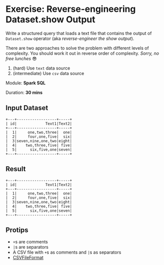 # Exercise: Reverse-engineering Dataset.show Output

Write a structured query that loads a text file that contains the output of `Dataset.show` operator (aka _reverse-engineer the show output_).

There are two approaches to solve the problem with different levels of complexity. You should work it out in reverse order of complexity. _Sorry, no free lunches_ 😎

1. (hard) Use `text` data source
1. (intermediate) Use `csv` data source

Module: **Spark SQL**

Duration: **30 mins**

## Input Dataset

```text
+---+------------------+-----+
| id|             Text1|Text2|
+---+------------------+-----+
|  1|     one,two,three|  one|
|  2|     four,one,five|  six|
|  3|seven,nine,one,two|eight|
|  4|    two,three,five| five|
|  5|      six,five,one|seven|
+---+------------------+-----+
```

## Result

```text
+---+------------------+-----+
| id|             Text1|Text2|
+---+------------------+-----+
|  1|     one,two,three|  one|
|  2|     four,one,five|  six|
|  3|seven,nine,one,two|eight|
|  4|    two,three,five| five|
|  5|      six,five,one|seven|
+---+------------------+-----+
```

## Protips

* `+`s are comments
* `|`s are separators
* A CSV file with `+`s as comments and `|`s as separators
* [CSVFileFormat](https://jaceklaskowski.gitbooks.io/mastering-spark-sql/spark-sql-CSVFileFormat.html)

<!--

// Solution 1
val in = spark
  .read
  .textFile("input.csv")
  .filter(!($"value" startsWith "+"))
  .select(split($"value", "[|]"))
  .as[Seq[String]]
  .map(ss => ss.map(_.trim))
  .map { case Seq(_,a,b,c,_) => s"$a|$b|$c" }
scala> in.show(false)
+--------------------------+
|value                     |
+--------------------------+
|id|Text1|Text2            |
|1|one,two,three|one       |
|2|four,one,five|six       |
|3|seven,nine,one,two|eight|
|4|two,three,five|five     |
|5|six,five,one|seven      |
+--------------------------+

val s = spark
  .read
  .option("header", true)
  .option("sep", "|")
  .csv(in)
scala> s.show
+---+------------------+-----+
| id|             Text1|Text2|
+---+------------------+-----+
|  1|     one,two,three|  one|
|  2|     four,one,five|  six|
|  3|seven,nine,one,two|eight|
|  4|    two,three,five| five|
|  5|      six,five,one|seven|
+---+------------------+-----+

// Solution 2
val data = spark.read
  .textFile("exercise.txt")
  .filter(_.startsWith("|"))
  .map(_.substring(1))
  .map(_.split('|'))
val headers = data.head.map(_.trim)
def onlyNumbers(colName: String) = !(col(colName) startsWith colName)
val onlyNumbersInFirstColumn = onlyNumbers(headers.head)
val s = data
  .select(headers.indices.map(idx => 'value(idx) as headers(idx)): _*)
  .filter(onlyNumbersInFirstColumn)

// Solution 3
val rawInput = spark
  .read
  .option("comment", "+")
  .option("delimiter", "|")
  .option("header", true)
  .option("ignoreLeadingWhiteSpace", true)
  .option("ignoreTrailingWhiteSpace", true)
  .csv("exercise.txt")
val headersToDrop = rawInput.columns.filter(_ startsWith "_c")
val s = rawInput.drop(headersToDrop: _*)

// Solution 4: foldLeft
// FIXME
-->
